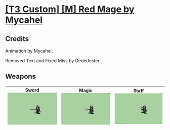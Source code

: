 # [\[T3 Custom\] \[M\] Red Mage by Mycahel](./)
## Credits

Animation by Mycahel. 

Removed Text and Fixed Miss by Dededester.

## Weapons

| <b>Sword</b><br/><img alt="Sword animation" src="./1.%20Sword%20(Removed%20Text)/Sword.gif"/> | <b>Magic</b><br/><img alt="Magic animation" src="./6.%20Magic%20(Fixed%20Miss)/Magic.gif"/> | <b>Staff</b><br/><img alt="Staff animation" src="./7.%20Staff/Staff.gif"/> |
| :---: | :---: | :---: |
